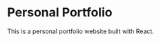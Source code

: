 # Personal Portfolio

<!-- Updated to trigger Azure deployment -->

This is a personal portfolio website built with React.